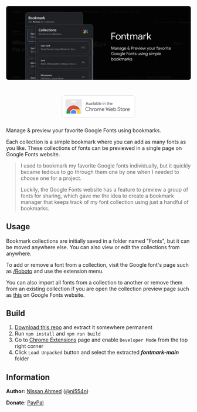 <div align="center"><img src=".doc/marquee.png" width="600px" /><h1><a href="https://chrome.google.com/webstore/detail/"><img src=".doc/chrome-web-store-badge.png" width="200px" /></a></h1></div>

Manage & preview your favorite Google Fonts using bookmarks.

Each collection is a simple bookmark where you can add as many fonts as you like. These collections of fonts can be previewed in a single page on Google Fonts website.

> I used to bookmark my favorite Google fonts individually, but it quickly became tedious to go through them one by one when I needed to choose one for a project.
>
> Luckily, the Google Fonts website has a feature to preview a group of fonts for sharing, which gave me the idea to create a bookmark manager that keeps track of my font collection using just a handful of bookmarks.

## Usage

Bookmark collections are initially saved in a folder named "Fonts", but it can be moved anywhere else. You can also view or edit the collections from anywhere.

To add or remove a font from a collection, visit the Google font's page such as [/Roboto](https://fonts.google.com/specimen/Roboto) and use the extension menu.

You can also import all fonts from a collection to another or remove them from an existing collection if you are open the collection preview page such as [this](https://fonts.google.com/share?selection.family=Roboto|Open+Sans|Lato) on Google Fonts website.

## Build

1. [Download this repo](https://github.com/ni554n/fontmark/archive/refs/heads/main.zip) and extract it somewhere permanent
2. Run `npm install` and `npm run build`
3. Go to [Chrome Extensions](chrome://extensions/) page and enable `Developer Mode` from the top right corner
4. Click `Load Unpacked` button and select the extracted _**fontmark-main**_ folder

## Information

**Author:** [Nissan Ahmed](https://anissan.com) ([@ni554n](https://twitter.com/ni554n))

**Donate:** [PayPal](https://paypal.me/ni554n)
<!-- <img src="https://ping.anissan.com/?repo=fontmark" width="0" height="0" align="right"> -->
